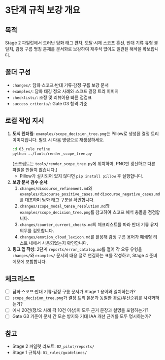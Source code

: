 # 3단계 규칙 보강 개요

## 목적
Stage 2 파일럿에서 드러난 담화 태그 편차, 모달·시제 스코프 혼선, 반대 기류 유형 불일치, 감정 구름 명칭 혼재를 문서화로 보강하여 재주석 없이도 일관된 해석을 확보합니다.

## 폴더 구성
- `changes/`: 담화·스코프·반대 기류·감정 구름 보강 문서
- `examples/`: 담화 태깅 정오 사례와 스코프 결정 트리 이미지
- `checklists/`: 조정 및 리뷰어용 빠른 점검표
- `success_criteria/`: Gate G3 합격 기준

## 로컬 작업 지시
1. **도식 렌더링**: `examples/scope_decision_tree.png`는 Pillow로 생성된 결정 트리 이미지입니다. 필요 시 다음 명령으로 재생성하세요.
   ```bash
   cd 03_rule_refine
   python ../tools/render_scope_tree.py
   ```
   (스크립트는 `tools/render_scope_tree.py`에 위치하며, PNG만 갱신하고 다른 파일을 만들지 않습니다.)
   - Pillow가 설치되어 있지 않다면 `pip install pillow` 후 실행합니다.
2. **보강 문서 검수 순서**:
   1. `changes/discourse_refinement.md`와 `examples/discourse_positive_cases.md`·`discourse_negative_cases.md`를 대조하며 담화 태그 구분을 확인합니다.
   2. `changes/scope_modal_tense_resolution.md`와 `examples/scope_decision_tree.png`를 참고하여 스코프 해석 충돌을 점검합니다.
   3. `changes/counter_current_checks.md`의 체크리스트를 따라 반대 기류 유지 의무를 검토합니다.
   4. `changes/emotion_cloud_lexicon.md`를 활용해 감정 구름 용어가 폐쇄형 리스트 내에서 사용되었는지 확인합니다.
3. **링크 맵 작성**: 2단계 `reports/error_catalog.md`를 열어 각 오류 유형을 `changes/`와 `examples/` 문서의 대응 절로 연결하는 표를 작성하고, Stage 4 준비 메모에 포함합니다.

## 체크리스트
- [ ] 담화·스코프·반대 기류·감정 구름 문서가 Stage 1 용어와 일치하는가?
- [ ] `scope_decision_tree.png`가 결정 트리 본문과 동일한 경로/우선순위를 시각화하는가?
- [ ] 예시 20건(정/오 사례 각 10건 이상)이 모두 근거 문장과 설명을 포함하는가?
- [ ] Gate G3 기준이 문서 간 모순 방지와 기대 IAA 개선 근거를 모두 명시하는가?

## 참고
- Stage 2 파일럿 리포트: `02_pilot/reports/`
- Stage 1 규칙서: `01_rules/guidelines/`

